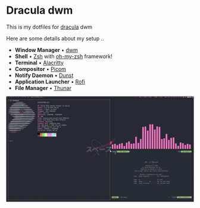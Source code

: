 # Dracula dwm

This is my dotfiles for [dracula](https://draculatheme.com/) dwm

Here are some details about my setup ..
- **Window Manager**               • [dwm](https://dwm.suckless.org/)
- **Shell**                        • [Zsh](https://www.zsh.org) with [oh-my-zsh](https://github.com/ohmyzsh/ohmyzsh) framework!
- **Terminal**                     • [Alacritty](https://alacritty.org/)
- **Compositor**                   • [Picom](https://github.com/yshui/picom)
- **Notify Daemon**                • [Dunst](https://github.com/dunst-project/dunst) 
- **Application Launcher**         • [Rofi](https://github.com/davatorium/rofi)
- **File Manager**                 • [Thunar](https://github.com/xfce-mirror/thunar)

 <img src="https://raw.githubusercontent.com/maxutka99/dotfiles/main/scr1.png" width="800px"/>
</a>
